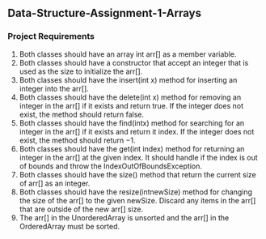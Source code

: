 ## Data-Structure-Assignment-1-Arrays
### Project Requirements
1. Both classes should have an array int arr[] as a member variable.
2. Both classes should have a constructor that accept an integer that is used as the size to initialize
the arr[].
3. Both classes should have the insert(int x) method for inserting an integer into the arr[].
4. Both classes should have the delete(int x) method for removing an integer in the arr[] if it exists and return true. If the integer does not exist, the method should return false.
5. Both classes should have the find(intx) method for searching for an integer in the arr[] if it exists and return it index. If the integer does not exist, the method should return −1.
6. Both classes should have the get(int index) method for returning an integer in the arr[] at the given index. It should handle if the index is out of bounds and throw the IndexOutOfBoundsException.
7. Both classes should have the size() method that return the current size of arr[] as an integer.
8. Both classes should have the resize(intnewSize) method for changing the size of the arr[] to the
given newSize. Discard any items in the arr[] that are outside of the new arr[] size.
9. The arr[] in the UnorderedArray is unsorted and the arr[] in the OrderedArray must be sorted.
